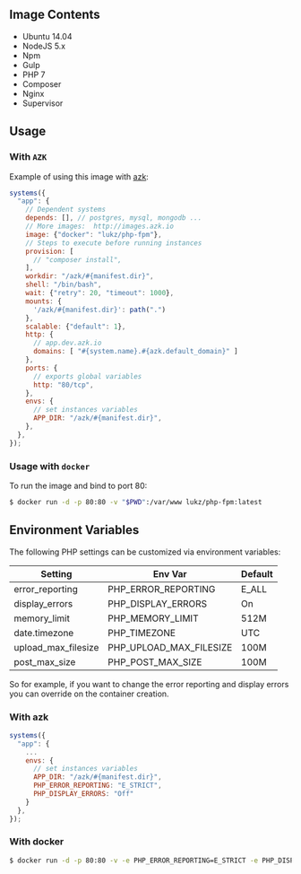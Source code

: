 ## Image Contents

- Ubuntu 14.04
- NodeJS 5.x
- Npm
- Gulp
- PHP 7
- Composer
- Nginx
- Supervisor

## Usage

### With `AZK`

Example of using this image with [azk][azk]:

```javascript
systems({
  "app": {
    // Dependent systems
    depends: [], // postgres, mysql, mongodb ...
    // More images:  http://images.azk.io
    image: {"docker": "lukz/php-fpm"},
    // Steps to execute before running instances
    provision: [
      // "composer install",
    ],
    workdir: "/azk/#{manifest.dir}",
    shell: "/bin/bash",
    wait: {"retry": 20, "timeout": 1000},
    mounts: {
      '/azk/#{manifest.dir}': path(".")
    },
    scalable: {"default": 1},
    http: {
      // app.dev.azk.io
      domains: [ "#{system.name}.#{azk.default_domain}" ]
    },
    ports: {
      // exports global variables
      http: "80/tcp",
    },
    envs: {
      // set instances variables
      APP_DIR: "/azk/#{manifest.dir}",
    },
  },
});
```

### Usage with `docker`

To run the image and bind to port 80:

```sh
$ docker run -d -p 80:80 -v "$PWD":/var/www lukz/php-fpm:latest
```

## Environment Variables

The following PHP settings can be customized via environment variables:

| Setting             | Env Var                 | Default |
|---------------------|-------------------------|---------|
| error_reporting     | PHP_ERROR_REPORTING     | E_ALL   |
| display_errors      | PHP_DISPLAY_ERRORS      | On      |
| memory_limit        | PHP_MEMORY_LIMIT        | 512M    |
| date.timezone       | PHP_TIMEZONE            | UTC     |
| upload_max_filesize | PHP_UPLOAD_MAX_FILESIZE | 100M    |
| post_max_size       | PHP_POST_MAX_SIZE       | 100M    |

So for example, if you want to change the error reporting and display errors you can override on the container
creation.

### With azk

```javascript
systems({
  "app": {
    ...
    envs: {
      // set instances variables
      APP_DIR: "/azk/#{manifest.dir}",
      PHP_ERROR_REPORTING: "E_STRICT",
      PHP_DISPLAY_ERRORS: "Off"
    }
  },
});
```

### With docker
```sh
$ docker run -d -p 80:80 -v -e PHP_ERROR_REPORTING=E_STRICT -e PHP_DISPLAY_ERRORS=Off "$PWD":/var/www lukz/php-fpm:latest
```

[azk]: http://azk.io
